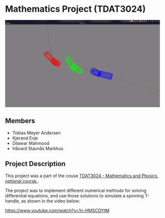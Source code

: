 # Mathematics Project (TDAT3024)
![](rapport/bilder/t-handle.gif)
## Members
* Tobias Meyer Andersen
* Kjerand Evje
* Dilawar Mahmood
* Håvard Stavnås Markhus
## Project Description
This project was a part of the couse [TDAT3024 - Mathematics and Physics, optional course ](https://www.ntnu.edu/studies/courses/TDAT3024#tab=omEmnet).

The project was to implement different numerical methods for solving differential equations, and use those solutions to simulate a spinning T-handle, as shown in the video below:

https://www.youtube.com/watch?v=1n-HMSCDYtM